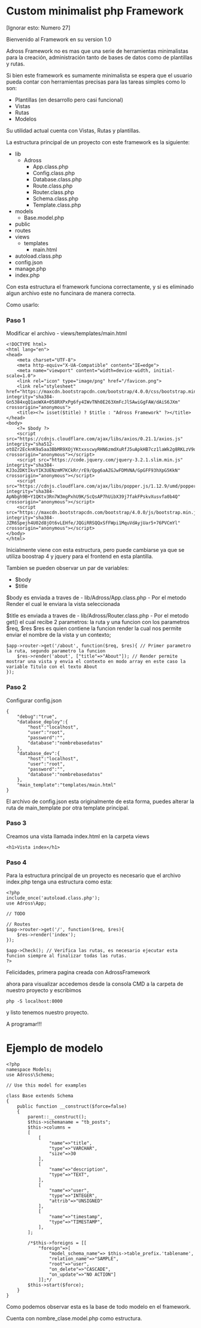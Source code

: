 # Custom minimalist php Framework
[Ignorar esto: Numero 27]

Bienvenido al Framework en su version 1.0

Adross Framework no es mas que una serie de herramientas minimalistas para la creación, administración tanto de bases de datos
como de plantillas y rutas.

Si bien este framework es sumamente minimalista se espera que el usuario pueda contar con herramientas precisas para las tareas simples
como lo son:

- Plantillas (en desarrollo pero casi funcional)
- Vistas
- Rutas
- Modelos

Su utilidad actual cuenta con Vistas, Rutas y plantillas.

La estructura principal de un proyecto con este framework es la siguiente:

- lib
    - Adross
        - App.class.php
        - Config.class.php
        - Database.class.php
        - Route.class.php
        - Router.class.php
        - Schema.class.php
        - Template.class.php
- models
    - Base.model.php
- public
- routes
- views
    - templates
        - main.html
- autoload.class.php
- config.json
- manage.php
- index.php

Con esta estructura el framework funciona correctamente, y si es eliminado algun archivo este no funcinara de manera correcta.

Como usarlo:

### Paso 1

Modificar el archivo - views/templates/main.html

```
<!DOCTYPE html>
<html lang="en">
<head>
    <meta charset="UTF-8">
    <meta http-equiv="X-UA-Compatible" content="IE=edge">
    <meta name="viewport" content="width=device-width, initial-scale=1.0">
    <link rel="icon" type="image/png" href="/favicon.png">
    <link rel="stylesheet" href="https://maxcdn.bootstrapcdn.com/bootstrap/4.0.0/css/bootstrap.min.css" integrity="sha384-Gn5384xqQ1aoWXA+058RXPxPg6fy4IWvTNh0E263XmFcJlSAwiGgFAW/dAiS6JXm" crossorigin="anonymous">
    <title><?= isset($title) ? $title : "Adross Framework" ?></title>
</head>
<body>
    <?= $body ?>
    <script src="https://cdnjs.cloudflare.com/ajax/libs/axios/0.21.1/axios.js" integrity="sha512-otOZr2EcknK9a5aa3BbMR9XOjYKtxxscwyRHN6zmdXuRfJ5uApkHB7cz1laWk2g8RKLzV9qv/fl3RPwfCuoxHQ==" crossorigin="anonymous"></script>
    <script src="https://code.jquery.com/jquery-3.2.1.slim.min.js" integrity="sha384-KJ3o2DKtIkvYIK3UENzmM7KCkRr/rE9/Qpg6aAZGJwFDMVNA/GpGFF93hXpG5KkN" crossorigin="anonymous"></script>
    <script src="https://cdnjs.cloudflare.com/ajax/libs/popper.js/1.12.9/umd/popper.min.js" integrity="sha384-ApNbgh9B+Y1QKtv3Rn7W3mgPxhU9K/ScQsAP7hUibX39j7fakFPskvXusvfa0b4Q" crossorigin="anonymous"></script>
    <script src="https://maxcdn.bootstrapcdn.com/bootstrap/4.0.0/js/bootstrap.min.js" integrity="sha384-JZR6Spejh4U02d8jOt6vLEHfe/JQGiRRSQQxSfFWpi1MquVdAyjUar5+76PVCmYl" crossorigin="anonymous"></script>
</body>
</html>
```
Inicialmente viene con esta estructura, pero puede cambiarse ya que se utiliza boostrap 4 y jquery para el frontend en esta plantilla.

Tambien se pueden observar un par de variables:
- $body
- $title

$body es enviada a traves de - lib/Adross/App.class.php - Por el metodo Render el cual le enviara la vista seleccionada

$title es enviada a traves de - lib/Adross/Router.class.php - Por el metodo get() el cual recibe 2 parametros: la ruta y una funcion con los parametros $req, $res
$res es quien contiene la funcion render la cual nos permite enviar el nombre de la vista y un contexto;

```
$app->router->get('/about', function($req, $res){ // Primer parametro la ruta, segundo parametro la funcion
    $res->render('about', ["title"=>"About"]); // Render permite mostrar una vista y envia el contexto en modo array en este caso la variable Titulo con el texto About
});
```

### Paso 2

Configurar config.json

```
{
    "debug":"true",
    "database_deploy":{
        "host":"localhost",
        "user":"root",
        "password":"",
        "database":"nombrebasedatos"
    },
    "database_dev":{
        "host":"localhost",
        "user":"root",
        "password":"",
        "database":"nombrebasedatos"
    },
    "main_template":"templates/main.html"
}
```

El archivo de config.json esta originalmente de esta forma, puedes alterar la ruta de main_template por otra template principal.

### Paso 3

Creamos una vista llamada index.html en la carpeta views

```
<h1>Vista index</h1>
```

### Paso 4
Para la estructura principal de un proyecto es necesario que el archivo index.php tenga una estructura como esta:

```
<?php
include_once('autoload.class.php');
use Adross\App;

// TODO

// Routes
$app->router->get('/', function($req, $res){
    $res->render('index');
});

$app->Check(); // Verifica las rutas, es necesario ejecutar esta funcion siempre al finalizar todas las rutas.
?>
```
Felicidades, primera pagina creada con AdrossFramework

ahora para visualizar accedemos desde la consola CMD a la carpeta de nuestro proyecto y escribimos

```
php -S localhost:8000
```

y listo tenemos nuestro proyecto.

A programar!!!

# Ejemplo de modelo

```
<?php
namespace Models;
use Adross\Schema;

// Use this model for examples

class Base extends Schema
{
    public function __construct($force=false)
    {
        parent::__construct();
        $this->schemaname = "tb_posts";
        $this->columns =
        [
            [
                "name"=>"title",
                "type"=>"VARCHAR",
                "size"=>30
            ],
            [
                "name"=>"description",
                "type"=>"TEXT",
            ],
            [
                "name"=>"user",
                "type"=>"INTEGER",
                "attrib"=>"UNSIGNED"
            ],
            [
                "name"=>"timestamp",
                "type"=>"TIMESTAMP",
            ],
        ];
        
        /*$this->foreigns = [[
            "foreign"=>[
                "model_schema_name"=> $this->table_prefix.'tablename',
                "relation_name"=>"SAMPLE",
                "root"=>"user",
                "on_delete"=>"CASCADE",
                "on_update"=>"NO ACTION"]
            ]];*/
        $this->start($force);
    }
}
```

Como podemos observar esta es la base de todo modelo en el framework.

Cuenta con nombre_clase.model.php como estructura.